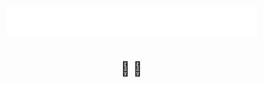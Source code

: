 <h1 align="center">
  <img src="https://raw.githubusercontent.com/heinzmboya/heinzmboya/main/name.svg" alt="Heinz S." />
</h1>

<h1 align="center">
  🎉 🎉
</h1>

<!-- 👋 🎉 -->
<!-- ### Hi there 👋 -->
